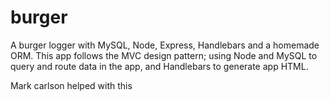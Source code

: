 # burger

A burger logger with MySQL, Node, Express, Handlebars and a homemade ORM. This app follows the MVC design pattern; using Node and MySQL to query and route data in the app, and Handlebars to generate app HTML.

Mark carlson helped with this
